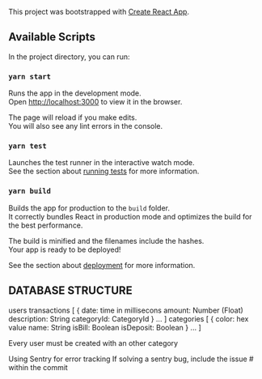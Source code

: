 This project was bootstrapped with [Create React App](https://github.com/facebook/create-react-app).

## Available Scripts

In the project directory, you can run:

### `yarn start`

Runs the app in the development mode.<br />
Open [http://localhost:3000](http://localhost:3000) to view it in the browser.

The page will reload if you make edits.<br />
You will also see any lint errors in the console.

### `yarn test`

Launches the test runner in the interactive watch mode.<br />
See the section about [running tests](https://facebook.github.io/create-react-app/docs/running-tests) for more information.

### `yarn build`

Builds the app for production to the `build` folder.<br />
It correctly bundles React in production mode and optimizes the build for the best performance.

The build is minified and the filenames include the hashes.<br />
Your app is ready to be deployed!

See the section about [deployment](https://facebook.github.io/create-react-app/docs/deployment) for more information.

## DATABASE STRUCTURE
users
    <user-id>
        transactions
            [
                {
                    date: time in millisecons
                    amount: Number (Float)
                    description: String
                    categoryId: CategoryId
                }
                ...
            ]
        categories
            [
                {
                    color: hex value
                    name: String
                    isBill: Boolean
                    isDeposit: Boolean
                }
                ...
            ]

Every user must be created with an other category

Using Sentry for error tracking
If solving a sentry bug, include the issue # within the commit